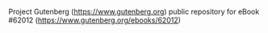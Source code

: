 Project Gutenberg (https://www.gutenberg.org) public repository for
eBook #62012 (https://www.gutenberg.org/ebooks/62012)
